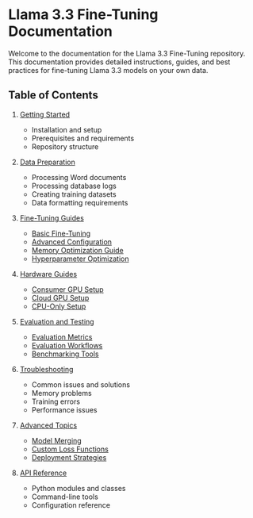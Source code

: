 # Llama 3.3 Fine-Tuning Documentation

Welcome to the documentation for the Llama 3.3 Fine-Tuning repository. This documentation provides detailed instructions, guides, and best practices for fine-tuning Llama 3.3 models on your own data.

## Table of Contents

1. [Getting Started](./getting_started.md)
   - Installation and setup
   - Prerequisites and requirements
   - Repository structure

2. [Data Preparation](./data_preparation.md)
   - Processing Word documents
   - Processing database logs
   - Creating training datasets
   - Data formatting requirements

3. [Fine-Tuning Guides](./fine_tuning/README.md)
   - [Basic Fine-Tuning](./fine_tuning/basic_fine_tuning.md)
   - [Advanced Configuration](./fine_tuning/advanced_configuration.md)
   - [Memory Optimization Guide](./memory_optimization.md)
   - [Hyperparameter Optimization](./fine_tuning/hyperparameter_optimization.md)

4. [Hardware Guides](./hardware/README.md)
   - [Consumer GPU Setup](./hardware/consumer_gpu.md)
   - [Cloud GPU Setup](./hardware/cloud_gpu.md)
   - [CPU-Only Setup](./hardware/cpu_only.md)

5. [Evaluation and Testing](./evaluation/README.md)
   - [Evaluation Metrics](./evaluation/metrics.md)
   - [Evaluation Workflows](./evaluation/workflows.md)
   - [Benchmarking Tools](./evaluation/benchmarking.md)

6. [Troubleshooting](./troubleshooting.md)
   - Common issues and solutions
   - Memory problems
   - Training errors
   - Performance issues

7. [Advanced Topics](./advanced/README.md)
   - [Model Merging](./advanced/model_merging.md)
   - [Custom Loss Functions](./advanced/custom_loss.md)
   - [Deployment Strategies](./advanced/deployment.md)

8. [API Reference](./api/README.md)
   - Python modules and classes
   - Command-line tools
   - Configuration reference